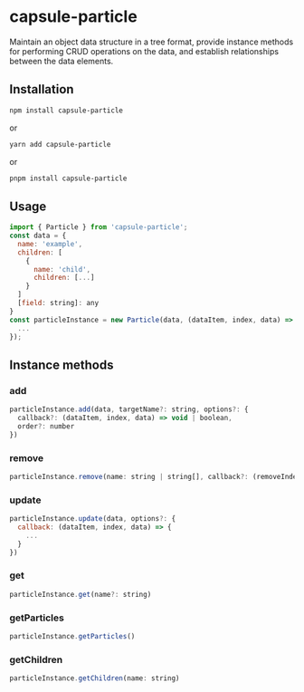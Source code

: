 # capsule-particle
Maintain an object data structure in a tree format, provide instance methods for performing CRUD operations on the data, and establish relationships between the data elements.
## Installation
```bash
npm install capsule-particle
```
or
```bash
yarn add capsule-particle
```
or
```bash
pnpm install capsule-particle
```
## Usage
```javascript
import { Particle } from 'capsule-particle';
const data = {
  name: 'example',
  children: [
    {
      name: 'child',
      children: [...]
    }
  ]
  [field: string]: any
}
const particleInstance = new Particle(data, (dataItem, index, data) => {
  ...
});
```
## Instance methods
### add
```javascript
particleInstance.add(data, targetName?: string, options?: {
  callback?: (dataItem, index, data) => void | boolean,
  order?: number
})
```
### remove
```javascript
particleInstance.remove(name: string | string[], callback?: (removeIndex: number, removeChildren, parentName) => void)
```
### update
```javascript
particleInstance.update(data, options?: {
  callback: (dataItem, index, data) => {
    ...
  }
})
```
### get
```javascript
particleInstance.get(name?: string)
```
### getParticles
```javascript
particleInstance.getParticles()
```
### getChildren
```javascript
particleInstance.getChildren(name: string)
```
